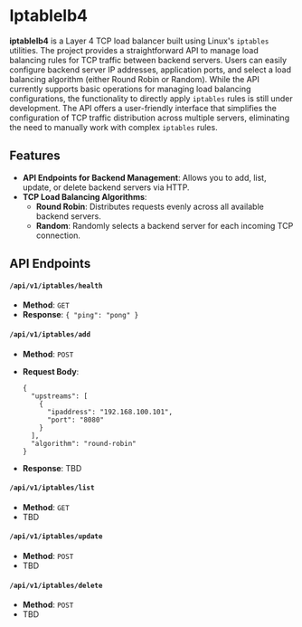 # Iptablelb4

**iptablelb4** is a Layer 4 TCP load balancer built using Linux's `iptables` utilities. The project provides a straightforward API to manage load balancing rules for TCP traffic between backend servers. Users can easily configure backend server IP addresses, application ports, and select a load balancing algorithm (either Round Robin or Random). While the API currently supports basic operations for managing load balancing configurations, the functionality to directly apply `iptables` rules is still under development. The API offers a user-friendly interface that simplifies the configuration of TCP traffic distribution across multiple servers, eliminating the need to manually work with complex `iptables` rules.

## Features

- **API Endpoints for Backend Management**: Allows you to add, list, update, or delete backend servers via HTTP.
- **TCP Load Balancing Algorithms**:
  - **Round Robin**: Distributes requests evenly across all available backend servers.
  - **Random**: Randomly selects a backend server for each incoming TCP connection.

## API Endpoints

#### `/api/v1/iptables/health`

- **Method**: `GET`
- **Response**: `{ "ping": "pong" }`

#### `/api/v1/iptables/add`

- **Method**: `POST`
- **Request Body**:

  ```
  {
    "upstreams": [
      {
        "ipaddress": "192.168.100.101",
        "port": "8080"
      }
    ],
    "algorithm": "round-robin"
  }

  ```

- **Response**: TBD

#### `/api/v1/iptables/list`

- **Method**: `GET`
- TBD

#### `/api/v1/iptables/update`

- **Method**: `POST`
- TBD

#### `/api/v1/iptables/delete`

- **Method**: `POST`
- TBD
